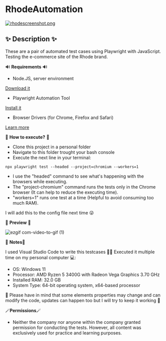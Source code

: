 # RhodeAutomation

[![rhodescreenshot.png](https://i.postimg.cc/KYVBzwjx/rhodescreenshot.png)](https://postimg.cc/TyVpNkn4)

## ✨ Description ✨ ##
These are a pair of automated test cases using Playwright with JavaScript. 
Testing the e-commerce site of the Rhode brand.

 🔊 **Requirements** 🔊
- Node.JS, server environment

[Download it](https://nodejs.org/en)
- Playwright Automation Tool

[Install it](https://playwright.dev/docs/intro)
- Browser Drivers (for Chrome, Firefox and Safari)

[Learn more](https://playwright.dev/docs/browsers#install-browsers)

 💭 **How to execute?** 💭 
- Clone this project in a personal folder
- Navigate to this folder trought your bash console
- Execute the next line in your terminal: 
```console
npx playwright test --headed --project=chromium --workers=1
```
- I use the "headed" command to see what's happening with the browsers while executing.
- The "project-chromium" command runs the tests only in the Chrome browser (It can help to reduce the executing time).
- "workers=1" runs one test at a time (Helpful to avoid consuming too much RAM).

I will add this to the config file next time 😜

 💫 **Preview** 👀

![ezgif com-video-to-gif (1)](https://github.com/bianpiovano/RhodeAutomation/assets/85644669/fa65aa11-26f3-47f9-a547-f8888b37a3ff)

📜 **Notes**📜

I used Visual Studio Code to write this testcases 👌🏼
Executed it multiple time on my personal computer 💻:

- OS: Windows 11 
- Processor: AMD Ryzen 5 3400G with Radeon Vega Graphics 3.70 GHz
- Installed RAM: 32.0 GB
- System Type: 64-bit operating system, x64-based processor

🎀 Please have in mind that some elements properties may change and can modify the code, updates can happen too but I will try to keep it working 🎀

🪄**Permissions**🪄
- Neither the company nor anyone within the company granted permission for conducting the tests. However, all content was exclusively used for practice and learning purposes.
